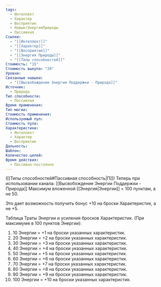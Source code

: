 ```yaml
---
tags:
  - Интеллект
  - Характер
  - Восприятие
  - Навык/ЭнергияПрироды
  - Пассивная
Ссылки:
  - "[[Интеллект]]"
  - "[[Характер]]"
  - "[[Восприятие]]"
  - "[[Энергия Природы]]"
  - "[[Типы способностей]]"
Стоимость: "15"
Стоимость выкупа: "20"
Уровни: 
Связанные навыки:
  - "[[Высвобождение Энергии Поддержки - Природа]]"
Источник:
  - Природа
Тип способности:
  - Пассивная
Время применения: 
Тип магии: 
Стоимость применения: 
Используемый пул: 
Стоимость пула: 
Характеристики:
  - Интеллект
  - Характер
  - Восприятие
Дальность: 
Шаблон: 
Количество целей: 
Время действия:
  - Пассивно-постоянно
---
```

([[Типы способностей#Пассивная способность|П]]) Теперь при использовании канала: [[Высвобождение Энергии Поддержки - Природа]] Максимум вложенной [[Энергия|Энергии]] = 100 пунктам, а не 50.

Это дает возможность получить бонус +10 на броски Характеристик, а не +5.

Таблица Траты Энергии и усиления бросков Характеристик.
(При максимуме в 100 пунктов Энергии):

1. 10 Энергии = +1 на броски указанных характеристик.
2. 20 Энергии = +2 на броски указанных характеристик.
3. 30 Энергии = +3 на броски указанных характеристик.
4. 40 Энергии = +4 на броски указанных характеристик.
5. 50 Энергии = +5 на броски указанных характеристик.
6. 60 Энергии = +6 на броски указанных характеристик.
7. 70 Энергии = +7 на броски указанных характеристик.
8. 80 Энергии = +8 на броски указанных характеристик.
9. 90 Энергии = +9 на броски указанных характеристик.
10. 100 Энергии = +10 на броски указанных характеристик.